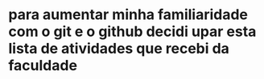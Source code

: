 # para aumentar minha familiaridade com o git e o github decidi upar esta lista de atividades que recebi da faculdade

